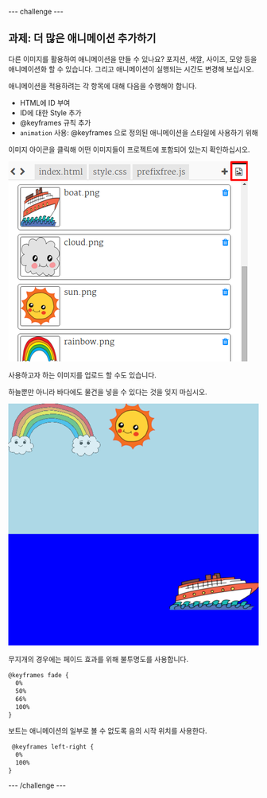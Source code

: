 \--- challenge \---

## 과제: 더 많은 애니메이션 추가하기

다른 이미지를 활용하여 애니메이션을 만들 수 있나요? 포지션, 색깔, 사이즈, 모양 등을 애니메이션화 할 수 있습니다. 그리고 애니메이션이 실행되는 시간도 변경해 보십시오.

애니메이션을 적용하려는 각 항목에 대해 다음을 수행해야 합니다.

+ HTML에 ID 부여
+ ID에 대한 Style 추가
+ @keyframes 규칙 추가
+ `animation` 사용: @keyframes 으로 정의된 애니메이션을 스타일에 사용하기 위해 

이미지 아이콘을 클릭해 어떤 이미지들이 프로젝트에 포함되어 있는지 확인하십시오.

![스크린샷](images/sunrise-images.png)

사용하고자 하는 이미지를 업로드 할 수도 있습니다.

하늘뿐만 아니라 바다에도 물건을 넣을 수 있다는 것을 잊지 마십시오.

![스크린샷](images/sunrise-boat.png)

무지개의 경우에는 페이드 효과를 위해 불투명도를 사용합니다.

    @keyframes fade {
      0%  
      50% 
      66% 
      100%  
    }
    

보트는 애니메이션의 일부로 볼 수 없도록 음의 시작 위치를 사용한다.

     @keyframes left-right {
      0%   
      100% 
    }
    

\--- /challenge \---